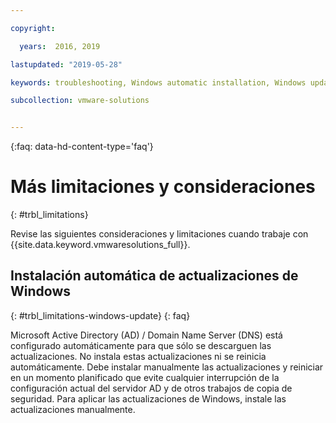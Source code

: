 ```yaml
---

copyright:

  years:  2016, 2019

lastupdated: "2019-05-28"

keywords: troubleshooting, Windows automatic installation, Windows updates

subcollection: vmware-solutions


---
```


{:faq: data-hd-content-type='faq'}

# Más limitaciones y consideraciones
{: #trbl_limitations}

Revise las siguientes consideraciones y limitaciones cuando trabaje con {{site.data.keyword.vmwaresolutions_full}}.

## Instalación automática de actualizaciones de Windows
{: #trbl_limitations-windows-update}
{: faq}

Microsoft Active Directory (AD) / Domain Name Server (DNS) está configurado automáticamente para que sólo se descarguen las actualizaciones. No instala estas actualizaciones ni se reinicia automáticamente. Debe instalar manualmente las actualizaciones y reiniciar en un momento planificado que evite cualquier interrupción de la configuración actual del servidor AD y de otros trabajos de copia de seguridad. Para aplicar las actualizaciones de Windows, instale las actualizaciones manualmente.
